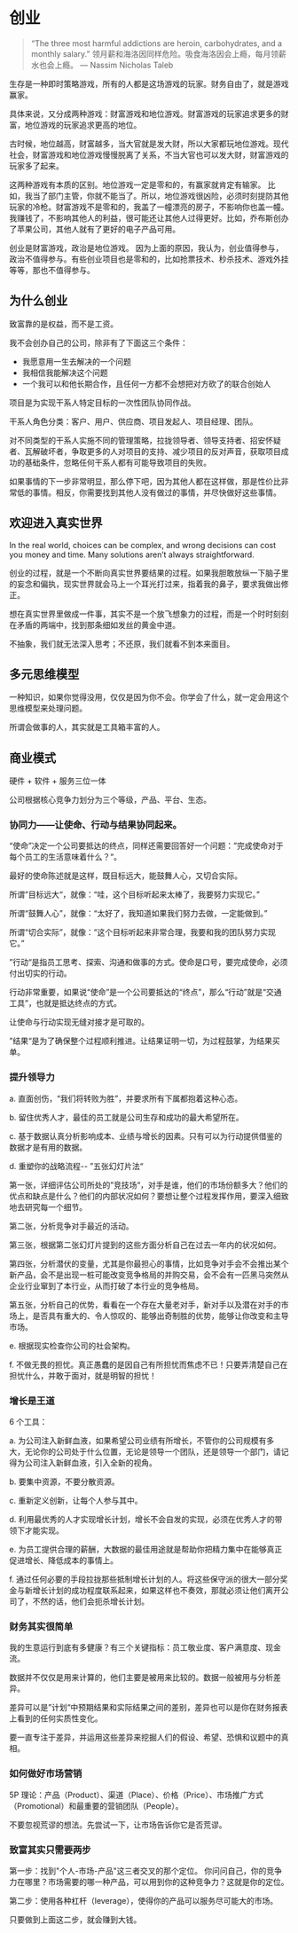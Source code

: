 # 创业

> “The three most harmful addictions are heroin, carbohydrates, and a monthly salary.”
> 领月薪和海洛因同样危险。吸食海洛因会上瘾，每月领薪水也会上瘾。
> ― Nassim Nicholas Taleb

生存是一种即时策略游戏，所有的人都是这场游戏的玩家。财务自由了，就是游戏赢家。

具体来说，又分成两种游戏：财富游戏和地位游戏。财富游戏的玩家追求更多的财富，地位游戏的玩家追求更高的地位。

古时候，地位越高，财富越多，当大官就是发大财，所以大家都玩地位游戏。现代社会，财富游戏和地位游戏慢慢脱离了关系，不当大官也可以发大财，财富游戏的玩家多了起来。

这两种游戏有本质的区别。地位游戏一定是零和的，有赢家就肯定有输家。 比如，我当了部门主管，你就不能当了。所以，地位游戏很凶险，必须时刻提防其他玩家的冷枪。财富游戏不是零和的，我盖了一幢漂亮的房子，不影响你也盖一幢。我赚钱了，不影响其他人的利益，很可能还让其他人过得更好。比如，乔布斯创办了苹果公司，其他人就有了更好的电子产品可用。

创业是财富游戏，政治是地位游戏。 因为上面的原因，我认为，创业值得参与，政治不值得参与。有些创业项目也是零和的，比如抢票技术、秒杀技术、游戏外挂等等，那也不值得参与。

## 为什么创业

致富靠的是权益，而不是工资。

我不会创办自己的公司，除非有了下面这三个条件：

- 我愿意用一生去解决的一个问题
- 我相信我能解决这个问题
- 一个我可以和他长期合作，且任何一方都不会想把对方砍了的联合创始人

项目是为实现干系人特定目标的一次性团队协同作战。

干系人角色分类：客户、用户、供应商、项目发起人、项目经理、团队。

对不同类型的干系人实施不同的管理策略，拉拢领导者、领导支持者、招安怀疑者、瓦解破坏者，争取更多的人对项目的支持、减少项目的反对声音，获取项目成功的基础条件，忽略任何干系人都有可能导致项目的失败。

如果事情的下一步非常明显，那么停下吧，因为其他人都在这样做，那是性价比非常低的事情。相反，你需要找到其他人没有做过的事情，并尽快做好这些事情。

## 欢迎进入真实世界

In the real world, choices can be complex, and wrong decisions can cost you money and time. Many solutions aren’t always straightforward.

创业的过程，就是一个不断向真实世界要结果的过程。如果我胆敢放纵一下脑子里的妄念和偏执，现实世界就会马上一个耳光打过来，指着我的鼻子，要求我做出修正。

想在真实世界里做成一件事，其实不是一个放飞想象力的过程，而是一个时时刻刻在矛盾的两端中，找到那条细如发丝的黄金中道。

不抽象，我们就无法深入思考；不还原，我们就看不到本来面目。

## 多元思维模型

一种知识，如果你觉得没用，仅仅是因为你不会。你学会了什么，就一定会用这个思维模型来处理问题。

所谓会做事的人，其实就是工具箱丰富的人。

## 商业模式

硬件 + 软件 + 服务三位一体

公司根据核心竞争力划分为三个等级，产品、平台、生态。

### 协同力——让使命、行动与结果协同起来。

“使命”决定一个公司要抵达的终点，同样还需要回答好一个问题：”完成使命对于每个员工的生活意味着什么？“。

最好的使命陈述就是这样，既目标远大，能鼓舞人心，又切合实际。

所谓”目标远大“，就像：“哇，这个目标听起来太棒了，我要努力实现它。”

所谓“鼓舞人心”，就像：“太好了，我知道如果我们努力去做，一定能做到。”

所谓“切合实际”，就像：“这个目标听起来非常合理，我要和我的团队努力实现它。”

”行动“是指员工思考、探索、沟通和做事的方式。使命是口号，要完成使命，必须付出切实的行动。

行动非常重要，如果说“使命”是一个公司要抵达的“终点”，那么“行动”就是“交通工具”，也就是抵达终点的方式。

让使命与行动实现无缝对接才是可取的。

”结果“是为了确保整个过程顺利推进。让结果证明一切，为过程鼓掌，为结果买单。

### 提升领导力

a. 直面创伤，“我们将转败为胜”，并要求所有下属都抱着这种心态。

b. 留住优秀人才，最佳的员工就是公司生存和成功的最大希望所在。

c. 基于数据认真分析影响成本、业绩与增长的因素。只有可以为行动提供借鉴的数据才是有用的数据。

d. 重塑你的战略流程-- ”五张幻灯片法“

第一张，详细评估公司所处的”竞技场“，对手是谁，他们的市场份额多大？他们的优点和缺点是什么？他们的内部状况如何？要想让整个过程发挥作用，要深入细致地去研究每一个细节。

第二张，分析竞争对手最近的活动。

第三张，根据第二张幻灯片提到的这些方面分析自己在过去一年内的状况如何。

第四张，分析潜伏的变量，尤其是你最担心的事情，比如竞争对手会不会推出某个新产品，会不是出现一桩可能改变竞争格局的并购交易，会不会有一匹黑马突然从企业行业窜到了本行业，从而打破了本行业的竞争格局。

第五张，分析自己的优势，看看在一个存在大量老对手，新对手以及潜在对手的市场上，是否具有重大的、令人惊叹的、能够出奇制胜的优势，能够让你改变和主导市场。

e. 根据现实检查你公司的社会架构。

f. 不做无畏的担忧。真正愚蠢的是因自己有所担忧而焦虑不已！只要弄清楚自己在担忧什么，并敢于面对，就是明智的担忧！

### 增长是王道

6 个工具：

a. 为公司注入新鲜血液，如果希望公司业绩有所增长，不管你的公司规模有多大，无论你的公司处于什么位置，无论是领导一个团队，还是领导一个部门，请记得为公司注入新鲜血液，引入全新的视角。

b. 要集中资源，不要分散资源。

c. 重新定义创新，让每个人参与其中。

d. 利用最优秀的人才实现增长计划，增长不会自发的实现，必须在优秀人才的带领下才能实现。

e. 为员工提供合理的薪酬，大数据的最佳用途就是帮助你把精力集中在能够真正促进增长、降低成本的事情上。

f. 通过任何必要的手段拉拢那些抵制增长计划的人。将这些保守派的很大一部分奖金与新增长计划的成功程度联系起来，如果这样也不奏效，那就必须让他们离开公司了，不然的话，他们会扼杀增长计划。

### 财务其实很简单

我的生意运行到底有多健康？有三个关键指标：员工敬业度、客户满意度、现金流。

数据并不仅仅是用来计算的，他们主要是被用来比较的。数据一般被用与分析差异。

差异可以是”计划“中预期结果和实际结果之间的差别，差异也可以是你在财务报表上看到的任何实质性变化。

要一直专注于差异，并运用这些差异来挖掘人们的假设、希望、恐惧和议题中的真相。

### 如何做好市场营销

5P 理论：产品（Product）、渠道（Place）、价格（Price）、市场推广方式（Promotional）和最重要的营销团队（People）。

不要忽视荒谬的想法。先尝试一下，让市场告诉你它是否荒谬。

### 致富其实只需要两步

第一步：找到"个人-市场-产品"这三者交叉的那个定位。 你问问自己，你的竞争力在哪里？市场需要的哪一种产品，可以用到你的这种竞争力？这就是你的定位。

第二步：使用各种杠杆（leverage），使得你的产品可以服务尽可能大的市场。

只要做到上面这二步，就会赚到大钱。
